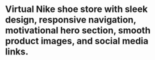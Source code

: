 # Virtual Nike shoe store with sleek design, responsive navigation, motivational hero section, smooth product images, and social media links.
